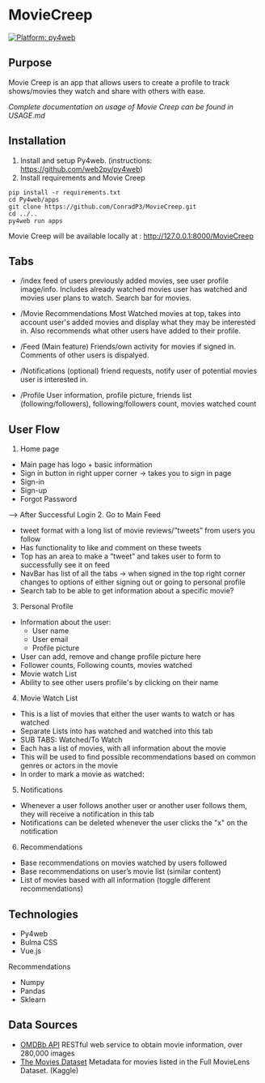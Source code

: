 # MovieCreep
[![Platform: py4web](https://img.shields.io/badge/platform-py4web-informational.svg)](https://github.com/web2py/py4web)
## Purpose
Movie Creep is an app that allows users to create a profile to track shows/movies they watch and share with others with ease. 

<i>Complete documentation on usage of Movie Creep can be found in USAGE.md</i>

## Installation
1. Install and setup Py4web. (instructions: https://github.com/web2py/py4web)
2. Install requirements and Movie Creep
```
pip install -r requirements.txt
cd Py4web/apps
git clone https://github.com/ConradP3/MovieCreep.git
cd ../..
py4web run apps

```

Movie Creep will be available locally at : http://127.0.0.1:8000/MovieCreep


## Tabs
- /index 
    feed of users previously added movies, see user profile image/info. Includes already watched movies user has watched and movies user plans to watch. Search bar for movies.

- /Movie Recommendations
Most Watched movies at top, takes into account user's added movies and display what they may be interested in. Also recommends what other users have added to their profile.

- /Feed (Main feature)
    Friends/own activity for movies if signed in. Comments of other users is dispalyed.

- /Notifications (optional)
    friend requests, notify user of potential movies user is interested in.

- /Profile 
    User information, profile picture, friends list (following/followers), following/followers count, movies watched count

## User Flow
1. Home page 
- Main page has logo + basic information 
- Sign in button in right upper corner -> takes you to sign in page
- Sign-in
- Sign-up
- Forgot Password

--> After Successful Login
2. Go to Main Feed
- tweet format with a long list of movie reviews/”tweets” from users you follow
- Has functionality to like and comment on these tweets
- Top has an area to make a “tweet” and takes user to form to successfully see it on feed
- NavBar has list of all the tabs -> when signed in the top right corner changes to options of either signing out or going to personal profile
- Search tab to be able to get information about a specific movie?

3. Personal Profile
- Information about the user: 
    - User name
    - User email
    - Profile picture
- User can add, remove and change profile picture here
- Follower counts, Following counts, movies watched
- Movie watch List
- Ability to see other users profile's by clicking on their name

4. Movie Watch List
- This is a list of movies that either the user wants to watch or has watched
- Separate Lists into has watched and watched into this tab
- SUB TABS: Watched/To Watch
- Each has a list of movies, with all information about the movie
- This will be used to find possible recommendations based on common genres or actors in the movie
- In order to mark a movie as watched: 

5. Notifications
- Whenever a user follows another user or another user follows them, they will receive a notification in this tab
- Notifications can be deleted whenever the user clicks the "x" on the notification

6. Recommendations
- Base recommendations on movies watched by users followed
- Base recommendations on user’s movie list (similar content)
- List of movies based with all information (toggle different recommendations)

## Technologies
- Py4web
- Bulma CSS
- Vue.js

Recommendations
- Numpy
- Pandas
- Sklearn



## Data Sources
- [OMDBb API](http://omdbapi.com/) RESTful web service to obtain movie information, over 280,000 images
- [The Movies Dataset](https://www.kaggle.com/rounakbanik/the-movies-dataset) Metadata for movies listed in the Full MovieLens Dataset. (Kaggle)




